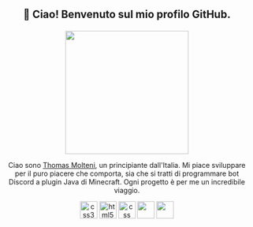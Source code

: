 ## <p align="center">👋 Ciao! Benvenuto sul mio profilo GitHub. </p>
<p align="center"><img src="https://avatars.githubusercontent.com/u/93384722?v=4" width="250" height="250"></p>
<p align="center">Ciao sono <a href="https://github.com/thomasmolteni">Thomas Molteni</a>, un principiante dall'Italia. Mi piace sviluppare per il puro piacere che comporta, sia che si tratti di programmare bot Discord a plugin Java di Minecraft. Ogni progetto è per me un incredibile viaggio.</p>

<p align="center"> <a target="_blank" rel="noreferrer"> <img src="https://cdn-icons-png.flaticon.com/512/226/226777.png" alt="css3" width="35" height="35"/> </a> <a target="_blank" rel="noreferrer"> <img src="https://cdn.icon-icons.com/icons2/2107/PNG/512/file_type_html_icon_130541.png" alt="html5" width="35" height="35"/> </a> <a target="_blank" rel="noreferrer"> <img src="https://cdn4.iconfinder.com/data/icons/social-media-logos-6/512/121-css3-512.png" alt="css" width="35" height="35"/> </a> <atarget="_blank" rel="noreferrer"> <img src="https://upload.wikimedia.org/wikipedia/commons/6/6a/JavaScript-logo.png" width="35" height="35"/> </a> <a target="_blank" rel="noreferrer"> <img src="https://static-00.iconduck.com/assets.00/node-js-icon-1901x2048-mk1e13df.png" width="35" height="35"/> </a> </p>
